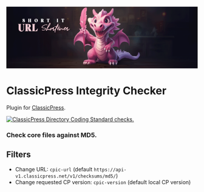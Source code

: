 ![ClassicPress Integrity Checker banner](images/banner-1544x500.png)

# ClassicPress Integrity Checker
Plugin for [ClassicPress](https://www.classicpress.net/).

[![ClassicPress Directory Coding Standard checks.](https://github.com/xxsimoxx/cp-integrity-checker/actions/workflows/cpcs.yml/badge.svg)](https://github.com/xxsimoxx/cp-integrity-checker/actions/workflows/cpcs.yml)

### Check core files against MD5.

## Filters

- Change URL: `cpic-url` (default `https://api-v1.classicpress.net/v1/checksums/md5/`)
- Change requested CP version: `cpic-version` (default local CP version)